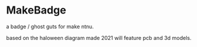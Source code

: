 # MakeBadge
a badge / ghost guts for make ntnu.

based on the haloween diagram made 2021
will feature pcb and 3d models.
